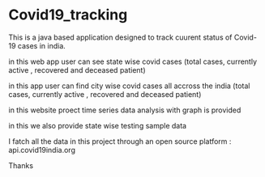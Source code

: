 # Covid19_tracking
This is a java based application designed to track cuurent status of Covid-19 cases in india.

in this web app user can see state wise covid cases (total cases, currently active , recovered and deceased patient)

in this app user can find city wise covid cases all accross the india (total cases, currently active , recovered and deceased patient)

in this website proect time series data analysis with graph is provided

in this we also provide state wise testing sample data

I fatch all the data in this project through an open source platform : api.covid19india.org

Thanks
